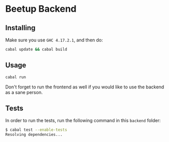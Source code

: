 # Beetup Backend

## Installing

Make sure you use `GHC 4.17.2.1`, and then do:

```bash
cabal update && cabal build
```

## Usage

```bash
cabal run
```

Don't forget to run the frontend as well if you would like to use the backend as
a sane person.

## Tests

In order to run the tests, run the following command in this `backend` folder:

```bash
$ cabal test --enable-tests
Resolving dependencies...
```